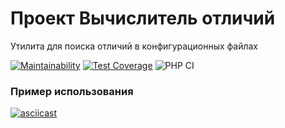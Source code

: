 # Проект Вычислитель отличий

Утилита для поиска отличий в конфигурационных файлах

[![Maintainability](https://api.codeclimate.com/v1/badges/d48186371d0eb775fb99/maintainability)](https://codeclimate.com/github/matveevsa/php-project-lvl2/maintainability) [![Test Coverage](https://api.codeclimate.com/v1/badges/d48186371d0eb775fb99/test_coverage)](https://codeclimate.com/github/matveevsa/php-project-lvl2/test_coverage) ![PHP CI](https://github.com/matveevsa/php-project-lvl2/workflows/PHP%20CI/badge.svg)

### Пример использования

[![asciicast](https://asciinema.org/a/zWZ9ttGIzEEehugaDMtrMIyVf.svg)](https://asciinema.org/a/zWZ9ttGIzEEehugaDMtrMIyVf)
